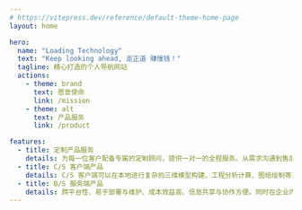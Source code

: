 ```yaml
---
# https://vitepress.dev/reference/default-theme-home-page
layout: home

hero:
  name: "Loading Technology"
  text: "Keep looking ahead, 走正道 赚慢钱！"
  tagline: 精心打造的个人导航网站
  actions:
    - theme: brand
      text: 愿景使命
      link: /mission
    - theme: alt
      text: 产品服务
      link: /product

features:
  - title: 定制产品服务
    details: 为每一位客户配备专属的定制顾问，提供一对一的全程服务。从需求沟通到售后服务，定制顾问将始终与客户保持密切联系，及时响应客户的需求和问题，确保客户在整个定制过程中享受到贴心、专业的服务。
  - title: C/S 客户端产品
    details: C/S 客户端可以在本地进行复杂的三维模型构建、工程分析计算、图纸绘制等工作，并通过服务器实现团队协作、数据共享和版本控制。
  - title: B/S 服务端产品
    details: 跨平台性、易于部署与维护、成本效益高、信息共享与协作方便。同时在企业内部的协同办公系统中，员工可以实时共享文档、交流信息、协同完成项目任务，提高了团队的工作效率和协作效果。
---
```

